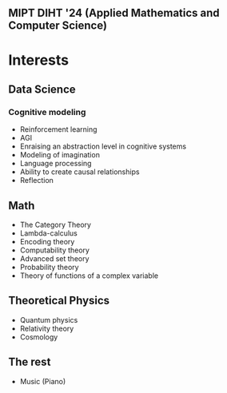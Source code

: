 ## MIPT DIHT '24 (Applied Mathematics and Computer Science)
# Interests
## Data Science
### Cognitive modeling
- Reinforcement learning
- AGI
- Enraising an abstraction level in cognitive systems
- Modeling of imagination
- Language processing
- Ability to create causal relationships
- Reflection

## Math
- The Category Theory
- Lambda-calculus
- Encoding theory
- Сomputability theory
- Advanced set theory
- Probability theory
- Theory of functions of a complex variable

## Theoretical Physics
- Quantum physics
- Relativity theory
- Cosmology

## The rest
- Music (Piano)
